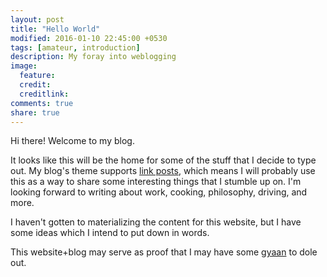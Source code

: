```yaml
---
layout: post
title: "Hello World"
modified: 2016-01-10 22:45:00 +0530
tags: [amateur, introduction]
description: My foray into weblogging
image:
  feature:
  credit:
  creditlink:
comments: true
share: true
---
```


Hi there! Welcome to my blog.

It looks like this will be the home for some of the stuff that I decide to type out. My blog's theme supports [link posts](https://mmistakes.github.io/hpstr-jekyll-theme/sample-link-post/), which means I will probably use this as a way to share some interesting things that I stumble up on.
I'm looking forward to writing about work, cooking, philosophy, driving, and more.

I haven't gotten to materializing the content for this website, but I have some ideas which I intend to put down in words.

This website+blog may serve as proof that I may have some [gyaan](https://www.google.co.in/search?q=gyan+meaning) to dole out.
